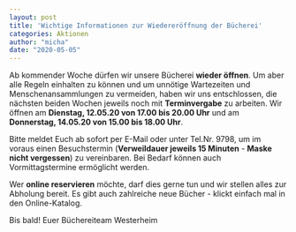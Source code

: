 ```yaml
---
layout: post
title: 'Wichtige Informationen zur Wiedereröffnung der Bücherei'
categories: Aktionen
author: "micha"
date: "2020-05-05"
---
```

Ab kommender Woche dürfen wir unsere Bücherei **wieder öffnen**. Um aber alle Regeln einhalten zu können und um unnötige Wartezeiten und Menschenansammlungen zu vermeiden, haben wir uns entschlossen, die nächsten beiden Wochen jeweils noch mit **Terminvergabe** zu arbeiten. Wir öffnen am **Dienstag, 12.05.20 von 17.00 bis 20.00 Uhr** und am **Donnerstag, 14.05.20 von 15.00 bis 18.00 Uhr**. 

Bitte meldet Euch ab sofort per E-Mail oder unter Tel.Nr. 9798, um im voraus einen Besuchstermin (**Verweildauer jeweils 15 Minuten** - **Maske nicht vergessen**) zu vereinbaren. Bei Bedarf können auch Vormittagstermine ermöglicht werden. 

Wer **online reservieren** möchte, darf dies gerne tun und wir stellen alles zur Abholung bereit. Es gibt auch zahlreiche neue Bücher - klickt einfach mal in den Online-Katalog.

Bis bald!
Euer Büchereiteam Westerheim
